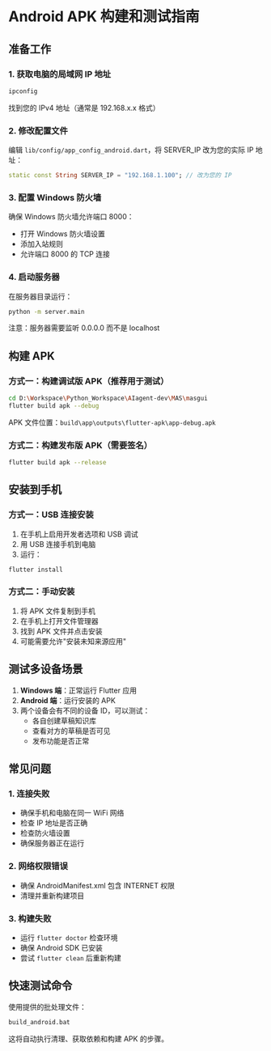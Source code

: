 # Android APK 构建和测试指南

## 准备工作

### 1. 获取电脑的局域网 IP 地址
```cmd
ipconfig
```
找到您的 IPv4 地址（通常是 192.168.x.x 格式）

### 2. 修改配置文件
编辑 `lib/config/app_config_android.dart`，将 SERVER_IP 改为您的实际 IP 地址：
```dart
static const String SERVER_IP = "192.168.1.100"; // 改为您的 IP
```

### 3. 配置 Windows 防火墙
确保 Windows 防火墙允许端口 8000：
- 打开 Windows 防火墙设置
- 添加入站规则
- 允许端口 8000 的 TCP 连接

### 4. 启动服务器
在服务器目录运行：
```cmd
python -m server.main
```
注意：服务器需要监听 0.0.0.0 而不是 localhost

## 构建 APK

### 方式一：构建调试版 APK（推荐用于测试）
```bash
cd D:\Workspace\Python_Workspace\AIagent-dev\MAS\masgui
flutter build apk --debug
```

APK 文件位置：`build\app\outputs\flutter-apk\app-debug.apk`

### 方式二：构建发布版 APK（需要签名）
```bash
flutter build apk --release
```

## 安装到手机

### 方式一：USB 连接安装
1. 在手机上启用开发者选项和 USB 调试
2. 用 USB 连接手机到电脑
3. 运行：
```bash
flutter install
```

### 方式二：手动安装
1. 将 APK 文件复制到手机
2. 在手机上打开文件管理器
3. 找到 APK 文件并点击安装
4. 可能需要允许"安装未知来源应用"

## 测试多设备场景

1. **Windows 端**：正常运行 Flutter 应用
2. **Android 端**：运行安装的 APK
3. 两个设备会有不同的设备 ID，可以测试：
   - 各自创建草稿知识库
   - 查看对方的草稿是否可见
   - 发布功能是否正常

## 常见问题

### 1. 连接失败
- 确保手机和电脑在同一 WiFi 网络
- 检查 IP 地址是否正确
- 检查防火墙设置
- 确保服务器正在运行

### 2. 网络权限错误
- 确保 AndroidManifest.xml 包含 INTERNET 权限
- 清理并重新构建项目

### 3. 构建失败
- 运行 `flutter doctor` 检查环境
- 确保 Android SDK 已安装
- 尝试 `flutter clean` 后重新构建

## 快速测试命令

使用提供的批处理文件：
```cmd
build_android.bat
```

这将自动执行清理、获取依赖和构建 APK 的步骤。
